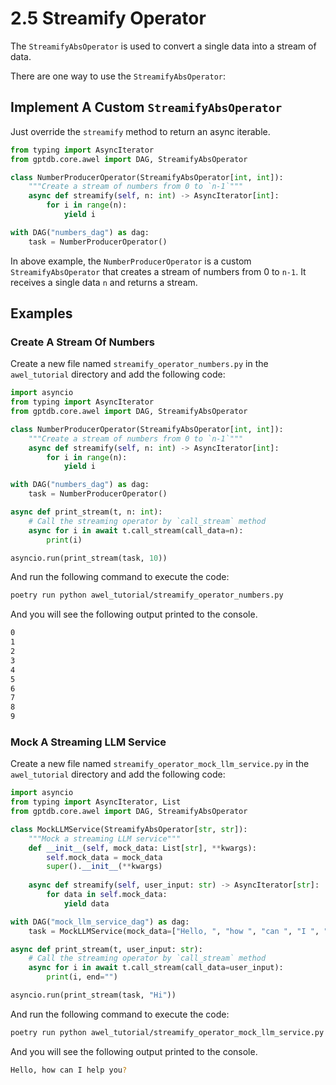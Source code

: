 # 2.5 Streamify Operator

The `StreamifyAbsOperator` is used to convert a single data into a stream of data.

There are one way to use the `StreamifyAbsOperator`:

## Implement A Custom `StreamifyAbsOperator`

Just override the `streamify` method to return an async iterable.

```python
from typing import AsyncIterator
from gptdb.core.awel import DAG, StreamifyAbsOperator

class NumberProducerOperator(StreamifyAbsOperator[int, int]):
    """Create a stream of numbers from 0 to `n-1`"""
    async def streamify(self, n: int) -> AsyncIterator[int]:
        for i in range(n):
            yield i

with DAG("numbers_dag") as dag:
    task = NumberProducerOperator()
```

In above example, the `NumberProducerOperator` is a custom `StreamifyAbsOperator` that 
creates a stream of numbers from 0 to `n-1`. It receives a single data `n` and returns 
a stream.

## Examples

### Create A Stream Of Numbers

Create a new file named `streamify_operator_numbers.py` in the `awel_tutorial` directory and add the following code:

```python
import asyncio
from typing import AsyncIterator
from gptdb.core.awel import DAG, StreamifyAbsOperator

class NumberProducerOperator(StreamifyAbsOperator[int, int]):
    """Create a stream of numbers from 0 to `n-1`"""
    async def streamify(self, n: int) -> AsyncIterator[int]:
        for i in range(n):
            yield i

with DAG("numbers_dag") as dag:
    task = NumberProducerOperator()

async def print_stream(t, n: int):
    # Call the streaming operator by `call_stream` method
    async for i in await t.call_stream(call_data=n):
        print(i)

asyncio.run(print_stream(task, 10))
```

And run the following command to execute the code:

```bash
poetry run python awel_tutorial/streamify_operator_numbers.py
```

And you will see the following output printed to the console.

```bash
0
1
2
3
4
5
6
7
8
9
```

### Mock A Streaming LLM Service

Create a new file named `streamify_operator_mock_llm_service.py` in the `awel_tutorial` 
directory and add the following code:

```python
import asyncio
from typing import AsyncIterator, List
from gptdb.core.awel import DAG, StreamifyAbsOperator

class MockLLMService(StreamifyAbsOperator[str, str]):
    """Mock a streaming LLM service"""
    def __init__(self, mock_data: List[str], **kwargs):
        self.mock_data = mock_data
        super().__init__(**kwargs)
        
    async def streamify(self, user_input: str) -> AsyncIterator[str]:
        for data in self.mock_data:
            yield data

with DAG("mock_llm_service_dag") as dag:
    task = MockLLMService(mock_data=["Hello, ", "how ", "can ", "I ", "help ", "you?"])

async def print_stream(t, user_input: str):
    # Call the streaming operator by `call_stream` method
    async for i in await t.call_stream(call_data=user_input):
        print(i, end="")

asyncio.run(print_stream(task, "Hi"))
```

And run the following command to execute the code:

```bash
poetry run python awel_tutorial/streamify_operator_mock_llm_service.py
```

And you will see the following output printed to the console.

```bash
Hello, how can I help you?
```